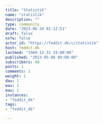 ```yaml
---
title: "Statistik" 
name: "statistik"
description: ""
type: community
date: "2023-06-24 01:12:51"
draft: false
nsfw: false
actor_id: "https://feddit.dk/c/statistik"
host: feddit.dk
lastmod: "1969-12-31 19:00:00"
published: "2023-05-08 09:08:09"
subscribers: 40
posts: 1
comments: 1
weight: 1
dau: 1
wau: 1
mau: 1
instances:
- "feddit_dk"
tags: 
- "feddit_dk"

---
```

